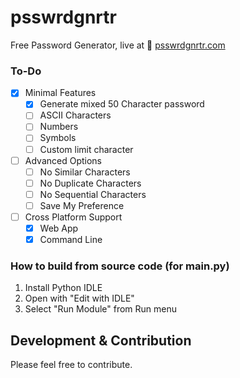 # psswrdgnrtr
Free Password Generator, live at 🎯 [psswrdgnrtr.com](https://www.github.com) 

### To-Do
- [x] Minimal Features
    - [x] Generate mixed 50 Character password
    - [ ] ASCII Characters
    - [ ] Numbers
    - [ ] Symbols
    - [ ] Custom limit character
- [ ] Advanced Options
    - [ ] No Similar Characters
    - [ ] No Duplicate Characters
    - [ ] No Sequential Characters
    - [ ] Save My Preference
- [ ] Cross Platform Support
    - [x] Web App
    - [x] Command Line

### How to build from source code (for main.py)
1. Install Python IDLE
2. Open with "Edit with IDLE"
3. Select "Run Module" from Run menu

## Development & Contribution
Please feel free to contribute.